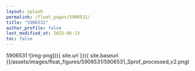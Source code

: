 ```yaml
---
layout: splash
permalink: /float_pages/5906531/
title: "5906531"
author_profile: false
last_modified_at: 2025-06-13
toc: false
---
```

 
5906531
![img-png]({{ site.url }}{{ site.baseurl }}/assets/images/float_figures/5906531/5906531_Sprof_processed_v2.png)